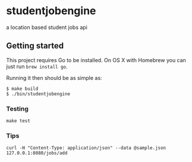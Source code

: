 # studentjobengine

a location based student jobs api

## Getting started

This project requires Go to be installed. On OS X with Homebrew you can just run `brew install go`.

Running it then should be as simple as:

```console
$ make build
$ ./bin/studentjobengine
```

### Testing

``make test``

### Tips

``curl -H "Content-Type: application/json" --data @sample.json 127.0.0.1:8080/jobs/add``
